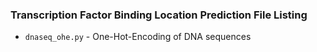 
### Transcription Factor Binding Location Prediction File Listing 
- <code>dnaseq_ohe.py</code> - One-Hot-Encoding of DNA sequences 
